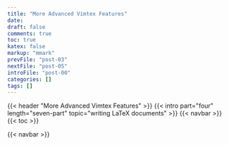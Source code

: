 ```yaml
---
title: "More Advanced Vimtex Features"
date:
draft: false
comments: true
toc: true
katex: false
markup: "mmark"
prevFile: "post-03"
nextFile: "post-05"
introFile: "post-00"
categories: []
tags: []
---
```


{{< header "More Advanced Vimtex Features" >}}
{{< intro part="four" length="seven-part" topic="writing LaTeX documents" >}}
{{< navbar >}}
{{< toc >}}

{{< navbar >}}
